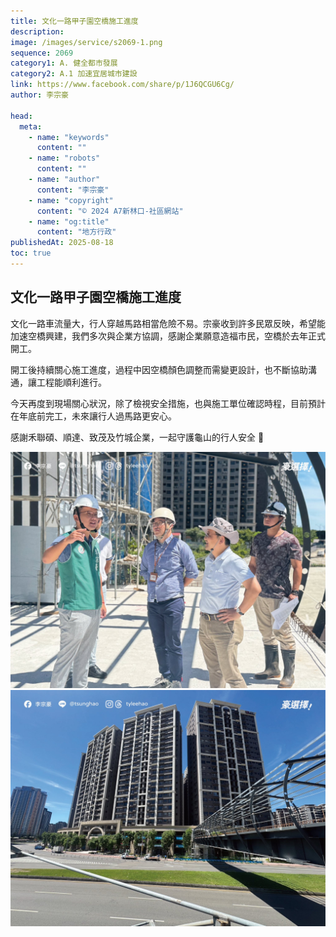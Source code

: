 ```yaml
---
title: 文化一路甲子園空橋施工進度
description:
image: /images/service/s2069-1.png
sequence: 2069
category1: A. 健全都市發展
category2: A.1 加速宜居城市建設
link: https://www.facebook.com/share/p/1J6QCGU6Cg/
author: 李宗豪

head:
  meta:
    - name: "keywords"
      content: ""
    - name: "robots"
      content: ""
    - name: "author"
      content: "李宗豪"
    - name: "copyright"
      content: "© 2024 A7新林口-社區網站"
    - name: "og:title"
      content: "地方行政"
publishedAt: 2025-08-18
toc: true
---
```


## 文化一路甲子園空橋施工進度

文化一路車流量大，行人穿越馬路相當危險不易。宗豪收到許多民眾反映，希望能加速空橋興建，我們多次與企業方協調，感謝企業願意造福市民，空橋於去年正式開工。

開工後持續關心施工進度，過程中因空橋顏色調整而需變更設計，也不斷協助溝通，讓工程能順利進行。

今天再度到現場關心狀況，除了檢視安全措施，也與施工單位確認時程，目前預計在年底前完工，未來讓行人過馬路更安心。

感謝禾聯碩、順達、致茂及竹城企業，一起守護龜山的行人安全 💪

![s2069-1.jpeg](/images/service/s2069-1.jpeg)
![s2069-2.jpeg](/images/service/s2069-2.jpeg)
